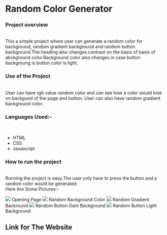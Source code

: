 <h1> Random Color Generator </h1>
<h3>Project overview</h3> <br>
This a simple project where user can generate a random color for background, random gradient background and random button background.The heading also changes contrast on the basis of basis of abckground color.Background color also changes in case button backgroung is button color is light. <br>
<h3>Use of the Project</h3> <br>
User can have rgb value random color and can see how  a color would look on backgund of the page and button. User can also have  random gradient background color. <br>
<h3> Languages Used:-</h3> <br>
<ul>
<li>HTML</li>
<li>CSS</li>
<li>Javascript</li>
</ul>
<h3>How to run the project</h3><br>
Running the project is easy.The user only have to press the button and a random color would be generated.<br>
Here Are Some Pictures:-<br>

<image src="https://user-images.githubusercontent.com/82977727/125175181-022b8180-e1e8-11eb-9159-777edd5d1948.png"> Opening Page </image>
<image src="https://user-images.githubusercontent.com/82977727/125175231-50d91b80-e1e8-11eb-955c-51ff808a67f8.png"> Random Background Color </image>
<image src="https://user-images.githubusercontent.com/82977727/125175255-8978f500-e1e8-11eb-836f-77e30a99959a.png"> Random Gradient Backround </image>
<image src="https://user-images.githubusercontent.com/82977727/125175296-bc22ed80-e1e8-11eb-88a3-3f428c5ac01e.png"> Random Button Dark Background </image>
<image src="https://user-images.githubusercontent.com/82977727/125175321-ed032280-e1e8-11eb-859f-963bcc88b5f4.png"> Random Button Light Background </image>
<h2>Link for The Website</h2>


